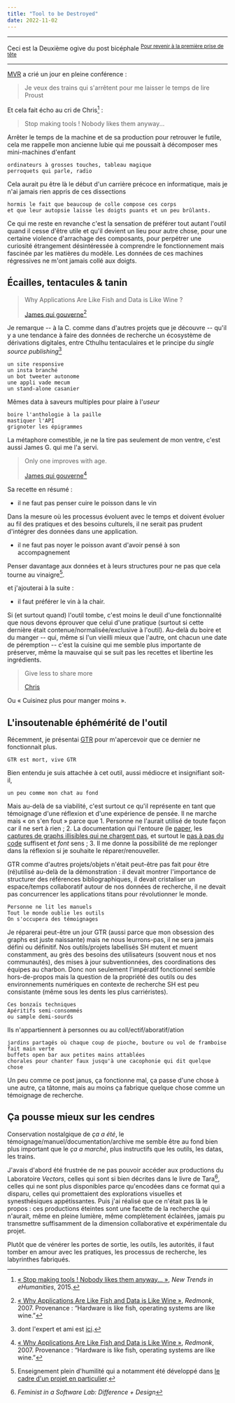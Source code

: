 ```yaml
---
title: "Tool to be Destroyed"
date: 2022-11-02
---
```



----

Ceci est la Deuxième ogive du post bicéphale
<sup>[Pour revenir à la première prise de tête](https://blank.blue/fabrique/cohue-dans-le-code/)</sup>

---------

[MVR](http://blog.sens-public.org/marcellovitalirosati/) a crié un jour en pleine conférence : 

> Je veux des trains qui s'arrêtent pour me laisser le temps de lire Proust

Et cela fait écho au cri de Chris[^Gueret] : 

> Stop making tools ! Nobody likes them anyway...

[^Gueret]: [« Stop making tools ! Nobody likes them anyway... »](https://www.slideshare.net/cgueret/stop-making-tools-nobody-likes-them-anyway), *New Trends in eHumanities*, 2015. 

Arrêter le temps de la machine et de sa production pour retrouver le futile, cela me rappelle mon ancienne lubie qui me poussait à décomposer mes mini-machines d'enfant

    ordinateurs à grosses touches, tableau magique
    perroquets qui parle, radio

Cela aurait pu être là le début d'un carrière précoce en informatique, mais je n'ai jamais rien appris de ces dissections

    hormis le fait que beaucoup de colle compose ces corps
    et que leur autopsie laisse les doigts puants et un peu brûlants.

Ce qui me reste en revanche c'est la sensation de préférer tout autant l'outil quand il cesse d'être utile et qu'il devient un lieu pour autre chose, pour une certaine violence d'arrachage des composants, pour perpétrer une curiosité étrangement désintéressée à comprendre le fonctionnement mais fascinée par les matières du modèle. Les données de ces machines régressives ne m'ont jamais collé aux doigts. 

## Écailles, tentacules & tanin

>Why Applications Are Like Fish and Data is Like Wine ? 
>
>[James qui gouverne](https://redmonk.com/jgovernor/2007/04/05/why-applications-are-like-fish-and-data-is-like-wine/)[^Governor]

Je remarque -- à la C. comme dans d'autres projets que je découvre -- qu'il y a une tendance à faire des données de recherche un écosystème de dérivations digitales, entre Cthulhu tentaculaires et le principe du *single source publishing*[^single] 

    un site responsive
    un insta branché
    un bot tweeter autonome
    une appli vade mecum
    un stand-alone casanier

Mêmes data à saveurs multiples pour plaire à l'*useur* 

    boire l'anthologie à la paille
    mastiquer l'API
    grignoter les épigrammes 

La métaphore comestible, je ne la tire pas seulement de mon ventre, c'est aussi James G. qui me l'a servi. 

[^single]: dont l'expert et ami est [ici](https://www.quaternum.net/).

> Only one improves with age. 
>
>[James qui gouverne](https://redmonk.com/jgovernor/2007/04/05/why-applications-are-like-fish-and-data-is-like-wine/)[^Governor]

Sa recette en résumé :  

- il ne faut pas penser cuire le poisson dans le vin 

Dans la mesure où les processus évoluent avec le temps et doivent évoluer au fil des pratiques et des besoins culturels, il ne serait pas prudent d'intégrer des données dans une application. 

- il ne faut pas noyer le poisson avant d'avoir pensé à son accompagnement

Penser davantage aux données et à leurs structures pour ne pas que cela tourne au vinaigre[^anthologie]. 

[^anthologie]: Enseignement plein d'humilité qui a notamment été développé dans [le cadre d'un projet en particulier](http://sens-public.org/articles/1603/). 

[^Governor]: [« Why Applications Are Like Fish and Data is Like Wine »](https://redmonk.com/jgovernor/2007/04/05/why-applications-are-like-fish-and-data-is-like-wine/), *Redmonk*, 2007. Provenance : “Hardware is like fish, operating systems are like wine.”

et j'ajouterai à la suite : 

- il faut préférer le vin à la chair. 

Si (et surtout quand) l'outil tombe, c'est moins le deuil d'une fonctionnalité que nous devons éprouver que celui d'une pratique (surtout si cette dernière était contenue/normalisée/exclusive à l'outil). Au-delà du boire et du manger -- qui, même si l'un vieilli mieux que l'autre, ont chacun une date de péremption -- c'est la cuisine qui me semble plus importante de préserver, même la mauvaise qui se suit pas les recettes et libertine les ingrédients. 

> Give less to share more 
>
>[Chris](https://www.slideshare.net/cgueret/stop-making-tools-nobody-likes-them-anyway)

Ou « Cuisinez plus pour manger moins ». 

## L'insoutenable éphémérité de l'outil

Récemment, je présentai [GTR](http://gtr.digitaltextualities.ca/) pour m'apercevoir que ce dernier ne fonctionnait plus.

    GTR est mort, vive GTR

Bien entendu je suis attachée à cet outil, aussi médiocre et insignifiant soit-il,

    un peu comme mon chat au fond 

Mais au-delà de sa viabilité, c'est surtout ce qu'il représente en tant que témoignage d'une réflexion et d'une expérience de pensée. Il ne marche mais « on s'en fout » parce que 1. Personne ne l'aurait utilisé de toute façon car il ne sert à rien ; 2. La documentation qui l'entoure (le [paper](http://gtr.digitaltextualities.ca/paper), les [captures de graphs illisibles qui ne chargent pas](http://gtr.digitaltextualities.ca/workshop), et surtout le [pas à pas du code](http://gtr.digitaltextualities.ca/documentation) suffisent et *font* sens ; 3. Il me donne la possibilité de me replonger dans la réflexion si je souhaite le réparer/renouveller.

GTR comme d'autres projets/objets n'était peut-être pas fait pour être (ré)utilisé au-delà de la démonstration : il devait montrer l'importance de structurer des références bibliographiques, il devait cristaliser un espace/temps collaboratif autour de nos données de recherche, il ne devait pas concurrencer les applications titans pour révolutionner le monde. 

    Personne ne lit les manuels
    Tout le monde oublie les outils
    On s'occupera des témoignages

Je réparerai peut-être un jour GTR (aussi parce que mon obsession des graphs est juste naissante) mais ne nous leurrons-pas, il ne sera jamais défini ou définitif. Nos outils/projets labellisés SH mutent et muent constamment, au grès des besoins des utilisateurs (souvent nous et nos communautés), des mises à jour subventionnées, des coordinations des équipes au charbon. Donc non seulement l'impératif fonctionnel semble hors-de-propos mais la question de la propriété des outils ou des environnements numériques en contexte de recherche SH est peu consistante (même sous les dents les plus carriéristes). 

    Ces bonzaïs techniques 
    Apéritifs semi-consommés
    ou sample demi-sourds

Ils n'appartiennent à personnes ou au coll/ectif/aboratif/ation

    jardins partagés où chaque coup de pioche, bouture ou vol de framboise fait main verte
    buffets open bar aux petites mains attablées
    chorales pour chanter faux jusqu'à une cacophonie qui dit quelque chose

Un peu comme ce post janus, ça fonctionne mal, ça passe d'une chose à une autre, ça tâtonne, mais au moins ça fabrique quelque chose comme un témoignage de recherche.

## Ça pousse mieux sur les cendres

Conservation nostalgique de *ça a été*, le témoignage/manuel/documentation/archive me semble être au fond bien plus important que le *ça a marché*, plus instructifs que les outils, les datas, les trains. 

J'avais d'abord été frustrée de ne pas pouvoir accéder aux productions du Laboratoire *Vectors*, celles qui sont si bien décrites dans le livre de Tara[^mcpherson], celles qui ne sont plus disponibles parce qu'encodées dans ce format qui a disparu, celles qui promettaient des explorations visuelles et synesthésiques appétissantes. Puis j'ai réalisé que ce n'était pas là le propos : ces productions éteintes sont une facette de la recherche qui n'aurait, même en pleine lumière, même complètement éclairées, jamais pu transmettre suffisamment de la dimension collaborative et expérimentale du projet.


[^mcpherson]: *Feminist in a Software Lab: Difference + Design*

Plutôt que de vénérer les portes de sortie, les outils, les autorités, il faut tomber en amour avec les pratiques, les processus de recherche, les labyrinthes fabriqués.

